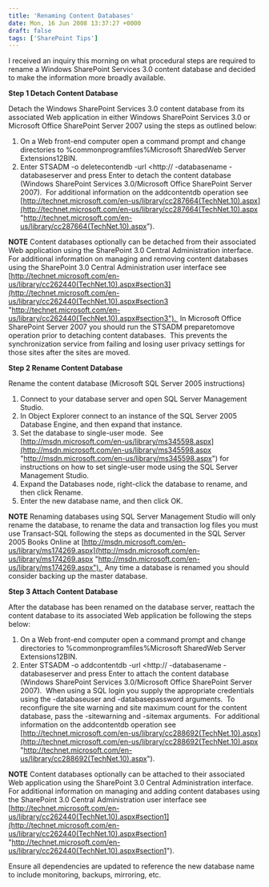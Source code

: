 ```yaml
---
title: 'Renaming Content Databases'
date: Mon, 16 Jun 2008 13:37:27 +0000
draft: false
tags: ['SharePoint Tips']
---
```


I received an inquiry this morning on what procedural steps are required to rename a Windows SharePoint Services 3.0 content database and decided to make the information more broadly available.

**Step 1 Detach Content Database**

Detach the Windows SharePoint Services 3.0 content database from its associated Web application in either Windows SharePoint Services 3.0 or Microsoft Office SharePoint Server 2007 using the steps as outlined below:

1.  On a Web front-end computer open a command prompt and change directories to %commonprogramfiles%Microsoft SharedWeb Server Extensions12BIN.
2.  Enter STSADM -o deletecontendb -url <http://<virtualServer> -databasename <databaseName> -databaseserver <databaseServer> and press Enter to detach the content database (Windows SharePoint Services 3.0/Microsoft Office SharePoint Server 2007).  For additional information on the addcontentdb operation see [http://technet.microsoft.com/en-us/library/cc287664(TechNet.10).aspx](http://technet.microsoft.com/en-us/library/cc287664(TechNet.10).aspx "http://technet.microsoft.com/en-us/library/cc287664(TechNet.10).aspx").

**NOTE** Content databases optionally can be detached from their associated Web application using the SharePoint 3.0 Central Administration interface.  For additional information on managing and removing content databases using the SharePoint 3.0 Central Administration user interface see [http://technet.microsoft.com/en-us/library/cc262440(TechNet.10).aspx#section3](http://technet.microsoft.com/en-us/library/cc262440(TechNet.10).aspx#section3 "http://technet.microsoft.com/en-us/library/cc262440(TechNet.10).aspx#section3").  In Microsoft Office SharePoint Server 2007 you should run the STSADM preparetomove operation prior to detaching content databases.  This prevents the synchronization service from failing and losing user privacy settings for those sites after the sites are moved.

**Step 2 Rename Content Database**

Rename the content database (Microsoft SQL Server 2005 instructions)

1.  Connect to your database server and open SQL Server Management Studio.
2.  In Object Explorer connect to an instance of the SQL Server 2005 Database Engine, and then expand that instance.
3.  Set the database to single-user mode.  See [http://msdn.microsoft.com/en-us/library/ms345598.aspx](http://msdn.microsoft.com/en-us/library/ms345598.aspx "http://msdn.microsoft.com/en-us/library/ms345598.aspx") for instructions on how to set single-user mode using the SQL Server Management Studio.
4.  Expand the Databases node, right-click the database to rename, and then click Rename.
5.  Enter the new database name, and then click OK.

**NOTE** Renaming databases using SQL Server Management Studio will only rename the database, to rename the data and transaction log files you must use Transact-SQL following the steps as documented in the SQL Server 2005 Books Online at [http://msdn.microsoft.com/en-us/library/ms174269.aspx](http://msdn.microsoft.com/en-us/library/ms174269.aspx "http://msdn.microsoft.com/en-us/library/ms174269.aspx").  Any time a database is renamed you should consider backing up the master database.

**Step 3 Attach Content Database**

After the database has been renamed on the database server, reattach the content database to its associated Web application be following the steps below:

1.  On a Web front-end computer open a command prompt and change directories to %commonprogramfiles%Microsoft SharedWeb Server Extensions12BIN.
2.  Enter STSADM -o addcontentdb -url <http://<virtualServer> -databasename <databaseName> -databaseserver <databaseServer> and press Enter to attach the content database (Windows SharePoint Services 3.0/Microsoft Office SharePoint Server 2007).  When using a SQL login you supply the appropriate credentials using the -databaseuser and -databasepassword arguments.  To reconfigure the site warning and site maximum count for the content database, pass the -sitewarning and -sitemax arguments.  For additional information on the addcontentdb operation see [http://technet.microsoft.com/en-us/library/cc288692(TechNet.10).aspx](http://technet.microsoft.com/en-us/library/cc288692(TechNet.10).aspx "http://technet.microsoft.com/en-us/library/cc288692(TechNet.10).aspx").

**NOTE** Content databases optionally can be attached to their associated Web application using the SharePoint 3.0 Central Administration interface.  For additional information on managing and adding content databases using the SharePoint 3.0 Central Administration user interface see [http://technet.microsoft.com/en-us/library/cc262440(TechNet.10).aspx#section1](http://technet.microsoft.com/en-us/library/cc262440(TechNet.10).aspx#section1 "http://technet.microsoft.com/en-us/library/cc262440(TechNet.10).aspx#section1").

Ensure all dependencies are updated to reference the new database name to include monitoring, backups, mirroring, etc.